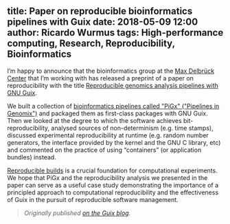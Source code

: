title: Paper on reproducible bioinformatics pipelines with Guix
date: 2018-05-09 12:00
author: Ricardo Wurmus
tags: High-performance computing, Research, Reproducibility, Bioinformatics
---
I’m happy to announce that the bioinformatics group at the [Max
Delbrück Center](https://www.mdc-berlin.de/) that I’m working with has
released a preprint of a paper on reproducibility with the title
[Reproducible genomics analysis pipelines with GNU
Guix](https://doi.org/10.1101/298653).

We built a collection of [bioinformatics pipelines called "PiGx"
("Pipelines in Genomix")](http://bioinformatics.mdc-berlin.de/pigx)
and packaged them as first-class packages with GNU Guix.  Then we
looked at the degree to which the software achieves
bit-reproducibility, analysed sources of non-determinism (e.g. time
stamps), discussed experimental reproducibility at runtime
(e.g. random number generators, the interface provided by the kernel
and the GNU C library, etc) and commented on the practice of using
“containers” (or application bundles) instead.

[Reproducible builds](https://reproducible-builds.org) is a crucial
foundation for computational experiments.  We hope that PiGx and the
reproducibility analysis we presented in the paper can serve as a
useful case study demonstrating the importance of a principled
approach to computational reproducibility and the effectiveness of
Guix in the pursuit of reproducible software management.

> _Originally published [on the Guix
> blog](https://www.gnu.org/software/guix/blog/2018/paper-on-reproducible-bioinformatics-pipelines-with-guix/)._
